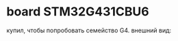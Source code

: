 # board STM32G431CBU6
купил, чтобы попробовать семейство G4. внешний вид:
<img src="/7_%D1%84%D0%BE%D1%82%D0%BE/S57fff6dd0a8c4f4dabd16db6ddf621dd6.png" alt="">

